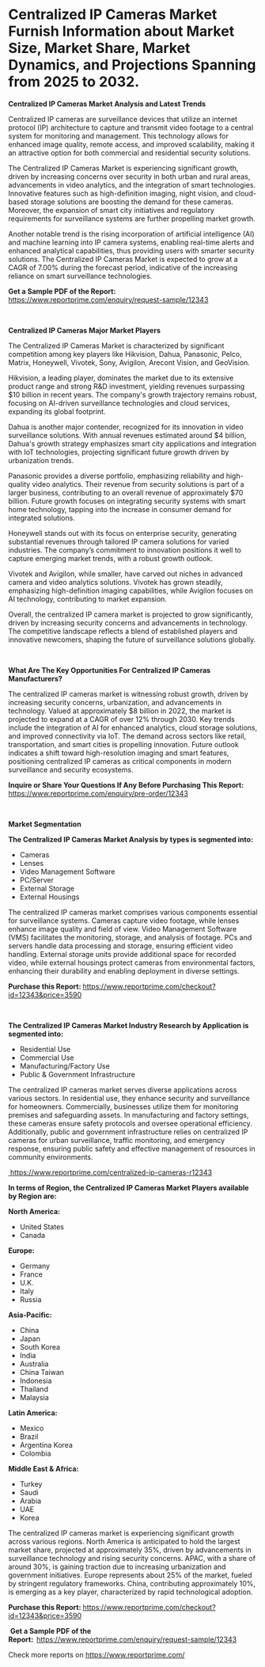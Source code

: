 <p><h1>Centralized IP Cameras Market Furnish Information about Market Size, Market Share, Market Dynamics, and Projections Spanning from 2025 to 2032.</h1></p><p><strong>Centralized IP Cameras Market Analysis and Latest Trends</strong></p>
<p><p>Centralized IP cameras are surveillance devices that utilize an internet protocol (IP) architecture to capture and transmit video footage to a central system for monitoring and management. This technology allows for enhanced image quality, remote access, and improved scalability, making it an attractive option for both commercial and residential security solutions.</p><p>The Centralized IP Cameras Market is experiencing significant growth, driven by increasing concerns over security in both urban and rural areas, advancements in video analytics, and the integration of smart technologies. Innovative features such as high-definition imaging, night vision, and cloud-based storage solutions are boosting the demand for these cameras. Moreover, the expansion of smart city initiatives and regulatory requirements for surveillance systems are further propelling market growth.</p><p>Another notable trend is the rising incorporation of artificial intelligence (AI) and machine learning into IP camera systems, enabling real-time alerts and enhanced analytical capabilities, thus providing users with smarter security solutions. The Centralized IP Cameras Market is expected to grow at a CAGR of 7.00% during the forecast period, indicative of the increasing reliance on smart surveillance technologies.</p></p>
<p><strong>Get a Sample PDF of the Report:&nbsp;</strong> <a href="https://www.reportprime.com/enquiry/request-sample/12343?utm_campaign=2214&utm_medium=2&utm_source=Github&utm_content=ia&utm_term=18032025&utm_id=centralized-ip-cameras">https://www.reportprime.com/enquiry/request-sample/12343</a></p>
<p>&nbsp;</p>
<p><strong>Centralized IP Cameras Major Market Players</strong></p>
<p><p>The Centralized IP Cameras Market is characterized by significant competition among key players like Hikvision, Dahua, Panasonic, Pelco, Matrix, Honeywell, Vivotek, Sony, Avigilon, Arecont Vision, and GeoVision. </p><p>Hikvision, a leading player, dominates the market due to its extensive product range and strong R&D investment, yielding revenues surpassing $10 billion in recent years. The company's growth trajectory remains robust, focusing on AI-driven surveillance technologies and cloud services, expanding its global footprint.</p><p>Dahua is another major contender, recognized for its innovation in video surveillance solutions. With annual revenues estimated around $4 billion, Dahua's growth strategy emphasizes smart city applications and integration with IoT technologies, projecting significant future growth driven by urbanization trends.</p><p>Panasonic provides a diverse portfolio, emphasizing reliability and high-quality video analytics. Their revenue from security solutions is part of a larger business, contributing to an overall revenue of approximately $70 billion. Future growth focuses on integrating security systems with smart home technology, tapping into the increase in consumer demand for integrated solutions.</p><p>Honeywell stands out with its focus on enterprise security, generating substantial revenues through tailored IP camera solutions for varied industries. The company’s commitment to innovation positions it well to capture emerging market trends, with a robust growth outlook.</p><p>Vivotek and Avigilon, while smaller, have carved out niches in advanced camera and video analytics solutions. Vivotek has grown steadily, emphasizing high-definition imaging capabilities, while Avigilon focuses on AI technology, contributing to market expansion.</p><p>Overall, the centralized IP camera market is projected to grow significantly, driven by increasing security concerns and advancements in technology. The competitive landscape reflects a blend of established players and innovative newcomers, shaping the future of surveillance solutions globally.</p></p>
<p>&nbsp;</p>
<p><strong>What Are The Key Opportunities For Centralized IP Cameras Manufacturers?</strong></p>
<p><p>The centralized IP cameras market is witnessing robust growth, driven by increasing security concerns, urbanization, and advancements in technology. Valued at approximately $8 billion in 2022, the market is projected to expand at a CAGR of over 12% through 2030. Key trends include the integration of AI for enhanced analytics, cloud storage solutions, and improved connectivity via IoT. The demand across sectors like retail, transportation, and smart cities is propelling innovation. Future outlook indicates a shift toward high-resolution imaging and smart features, positioning centralized IP cameras as critical components in modern surveillance and security ecosystems.</p></p>
<p><strong>Inquire or Share Your Questions If Any Before Purchasing This Report:</strong> <a href="https://www.reportprime.com/enquiry/pre-order/12343?utm_campaign=2214&utm_medium=2&utm_source=Github&utm_content=ia&utm_term=18032025&utm_id=centralized-ip-cameras">https://www.reportprime.com/enquiry/pre-order/12343</a></p>
<p>&nbsp;</p>
<p><strong>Market Segmentation</strong></p>
<p><strong>The Centralized IP Cameras Market Analysis by types is segmented into:</strong></p>
<p><ul><li>Cameras</li><li>Lenses</li><li>Video Management Software</li><li>PC/Server</li><li>External Storage</li><li>External Housings</li></ul></p>
<p><p>The centralized IP cameras market comprises various components essential for surveillance systems. Cameras capture video footage, while lenses enhance image quality and field of view. Video Management Software (VMS) facilitates the monitoring, storage, and analysis of footage. PCs and servers handle data processing and storage, ensuring efficient video handling. External storage units provide additional space for recorded video, while external housings protect cameras from environmental factors, enhancing their durability and enabling deployment in diverse settings.</p></p>
<p><strong>Purchase this Report:&nbsp;</strong><a href="https://www.reportprime.com/checkout?id=12343&price=3590&utm_campaign=2214&utm_medium=2&utm_source=Github&utm_content=ia&utm_term=18032025&utm_id=centralized-ip-cameras">https://www.reportprime.com/checkout?id=12343&price=3590</a></p>
<p>&nbsp;</p>
<p><strong>The Centralized IP Cameras Market Industry Research by Application is segmented into:</strong></p>
<p><ul><li>Residential Use</li><li>Commercial Use</li><li>Manufacturing/Factory Use</li><li>Public & Government Infrastructure</li></ul></p>
<p><p>The centralized IP cameras market serves diverse applications across various sectors. In residential use, they enhance security and surveillance for homeowners. Commercially, businesses utilize them for monitoring premises and safeguarding assets. In manufacturing and factory settings, these cameras ensure safety protocols and oversee operational efficiency. Additionally, public and government infrastructure relies on centralized IP cameras for urban surveillance, traffic monitoring, and emergency response, ensuring public safety and effective management of resources in community environments.</p></p>
<p><a href="https://www.reportprime.com/centralized-ip-cameras-r12343?utm_campaign=2214&utm_medium=2&utm_source=Github&utm_content=ia&utm_term=18032025&utm_id=centralized-ip-cameras">&nbsp;https://www.reportprime.com/centralized-ip-cameras-r12343</a></p>
<p><strong>In terms of Region, the Centralized IP Cameras Market Players available by Region are:</strong></p>
<p>
    <p> <strong> North America: </strong>
        <ul>
            <li>United States</li>
            <li>Canada</li>
        </ul>
        </p> 
    <p> <strong> Europe: </strong>
        <ul>
            <li>Germany</li>
            <li>France</li>
            <li>U.K.</li>
            <li>Italy</li>
            <li>Russia</li>
        </ul>
        </p> 
    <p> <strong> Asia-Pacific: </strong>
        <ul>
            <li>China</li>
            <li>Japan</li>
            <li>South Korea</li>
            <li>India</li>
            <li>Australia</li>
            <li>China Taiwan</li>
            <li>Indonesia</li>
            <li>Thailand</li>
            <li>Malaysia</li>
        </ul>
        </p> 
    <p> <strong> Latin America: </strong>
        <ul>
            <li>Mexico</li>
            <li>Brazil</li>
            <li>Argentina Korea</li>
            <li>Colombia</li>
        </ul>
        </p> 
    <p> <strong> Middle East & Africa: </strong>
        <ul>
            <li>Turkey</li>
            <li>Saudi</li>
            <li>Arabia</li>
            <li>UAE</li>
            <li>Korea</li>
        </ul>
    </p>
    </p>
<p><p>The centralized IP cameras market is experiencing significant growth across various regions. North America is anticipated to hold the largest market share, projected at approximately 35%, driven by advancements in surveillance technology and rising security concerns. APAC, with a share of around 30%, is gaining traction due to increasing urbanization and government initiatives. Europe represents about 25% of the market, fueled by stringent regulatory frameworks. China, contributing approximately 10%, is emerging as a key player, characterized by rapid technological adoption.</p></p>
<p><strong>Purchase this Report: </strong><a href="https://www.reportprime.com/checkout?id=12343&price=3590&utm_campaign=2214&utm_medium=2&utm_source=Github&utm_content=ia&utm_term=18032025&utm_id=centralized-ip-cameras">https://www.reportprime.com/checkout?id=12343&price=3590</a></p>
<p>&nbsp;<strong>Get a Sample PDF of the Report:&nbsp;&nbsp;</strong><a href="https://www.reportprime.com/enquiry/request-sample/12343?utm_campaign=2214&utm_medium=2&utm_source=Github&utm_content=ia&utm_term=18032025&utm_id=centralized-ip-cameras">https://www.reportprime.com/enquiry/request-sample/12343</a></p>
<p><strong></strong></p>
<p>Check more reports on <a href="https://www.reportprime.com/?utm_campaign=2214&utm_medium=2&utm_source=Github&utm_content=ia&utm_term=18032025&utm_id=centralized-ip-cameras">https://www.reportprime.com/</a></p>